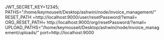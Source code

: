 JWT_SECRET_KEY=12345;
PATHS="/home/keymouseit/Desktop/ashwini/node/invoice_management/"
RESET_PATH =http://localhost:9000/user/resetPassword/?email=
ORG_RESET_PATH= http://localhost:9000/org/resetPassword/?email=
UPLOAD_PATHS="/home/keymouseit/Desktop/ashwini/node/invoice_management/uploads/"
port=http://localhost:9000
